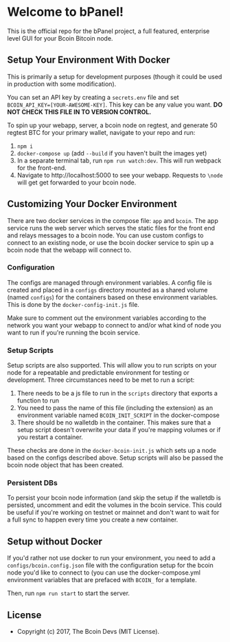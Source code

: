 # Welcome to bPanel!

This is the official repo for the bPanel project, a full featured, enterprise level GUI for your Bcoin Bitcoin node.

## Setup Your Environment With Docker
This is primarily a setup for development purposes (though it could be used in production with some modification).

You can set an API key by creating a `secrets.env` file and set `BCOIN_API_KEY=[YOUR-AWESOME-KEY]`. This key can be any value you want. __DO NOT CHECK THIS FILE IN TO VERSION CONTROL.__

To spin up your webapp, server, a bcoin node on regtest, and generate 50 regtest BTC for your primary wallet, navigate to your repo and run:
1. `npm i`
2. `docker-compose up` (add `--build` if you haven't built the images yet)
3. In a separate terminal tab, run `npm run watch:dev`. This will run webpack for the front-end.
4. Navigate to http://localhost:5000 to see your webapp. Requests to `\node` will get get forwarded to your bcoin node.

## Customizing Your Docker Environment
There are two docker services in the compose file: `app` and `bcoin`. The app service runs the web server which serves the static files for the front end and relays messages to a bcoin node. You can use custom configs to connect to an existing node, or use the bcoin docker service to spin up a bcoin node that the webapp will connect to.

### Configuration
The configs are managed through environment variables. A config file is created and placed in a `configs` directory mounted as a shared volume (named `configs`) for the containers based on these environment variables. This is done by the `docker-config-init.js` file.

Make sure to comment out the environment variables according to the network you want your webapp to connect to and/or what kind of node you want to run if you're running the bcoin service.

### Setup Scripts
Setup scripts are also supported. This will allow you to run scripts on your node for a repeatable and predictable environment for testing or development.
Three circumstances need to be met to run a script:
1. There needs to be a js file to run in the `scripts` directory that exports a function to run
2. You need to pass the name of this file (including the extension) as an environment variable named `BCOIN_INIT_SCRIPT` in the docker-compose
3. There should be no walletdb in the container. This makes sure that a setup script doesn't overwrite your data if you're mapping volumes or if you restart a container.

These checks are done in the `docker-bcoin-init.js` which sets up a node based on the configs described above. Setup scripts will also be passed the bcoin node object that has been created.

### Persistent DBs
To persist your bcoin node information (and skip the setup if the walletdb is persisted, uncomment and edit the volumes in the bcoin service. This could be useful if you're working on testnet or mainnet and don't want to wait for a full sync to happen every time you create a new container.

## Setup without Docker
If you'd rather not use docker to run your environment, you need to add a `configs/bcoin.config.json` file with the configuration setup for the bcoin node you'd like to connect to (you can use the docker-compose.yml environment variables that are prefaced with `BCOIN_` for a template. 

Then, run `npm run start` to start the server.

## License

- Copyright (c) 2017, The Bcoin Devs (MIT License).
